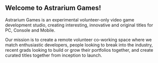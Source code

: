 ## Welcome to Astrarium Games!

Astrarium Games is an experimental volunteer-only video game development studio, creating interesting, innovative and original titles for PC, Console and Mobile.

Our mission is to create a remote volunteer co-working space where we match enthusiastic developers, people looking to break into the industry, recent grads looking to build or grow their portfolios together, and create curated titles together from inception to launch. 

<!--

**Here are some ideas to get you started:**

🙋‍♀️ A short introduction - what is your organization all about?
🌈 Contribution guidelines - how can the community get involved?
👩‍💻 Useful resources - where can the community find your docs? Is there anything else the community should know?
🍿 Fun facts - what does your team eat for breakfast?
🧙 Remember, you can do mighty things with the power of [Markdown](https://docs.github.com/github/writing-on-github/getting-started-with-writing-and-formatting-on-github/basic-writing-and-formatting-syntax)
-->

